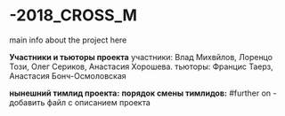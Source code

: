 # -2018_CROSS_M
main info about the project here


**Участники и тьюторы проекта**
участники: Влад Михвйлов, Лоренцо Този, Олег Сериков, Анастасия Хорошева.
тьюторы: Францис Таерз, Анастасия Бонч-Осмоловская

**нынешний тимлид проекта:**
**порядок смены тимлидов:** 
#further on - добавить файл с описанием проекта
